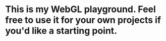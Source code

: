 # This is my WebGL playground. Feel free to use it for your own projects if you'd like a starting point.